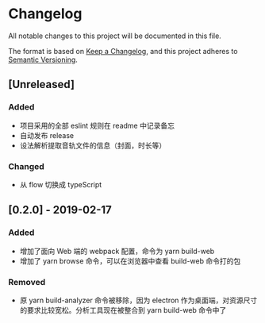# Changelog

All notable changes to this project will be documented in this file.

The format is based on [Keep a Changelog](https://keepachangelog.com/en/1.0.0/),
and this project adheres to [Semantic Versioning](https://semver.org/spec/v2.0.0.html).

## [Unreleased]

### Added

- 项目采用的全部 eslint 规则在 readme 中记录备忘
- 自动发布 release
- 设法解析提取音轨文件的信息（封面，时长等）

### Changed

- 从 flow 切换成 typeScript

## [0.2.0] - 2019-02-17

### Added

- 增加了面向 Web 端的 webpack 配置，命令为 yarn build-web
- 增加了 yarn browse 命令，可以在浏览器中查看 build-web 命令打的包

### Removed

- 原 yarn build-analyzer 命令被移除，因为 electron 作为桌面端，对资源尺寸的要求比较宽松。分析工具现在被整合到 yarn build-web 命令中了
